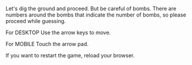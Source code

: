 Let's dig the ground and proceed. But be careful of bombs.
There are numbers around the bombs that indicate the number of bombs, so please proceed while guessing.

For DESKTOP
Use the arrow keys to move.

For MOBILE
Touch the arrow pad.

If you want to restart the game, reload your browser.